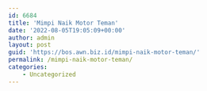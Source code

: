 ```yaml
---
id: 6684
title: 'Mimpi Naik Motor Teman'
date: '2022-08-05T19:05:09+00:00'
author: admin
layout: post
guid: 'https://bos.awn.biz.id/mimpi-naik-motor-teman/'
permalink: /mimpi-naik-motor-teman/
categories:
    - Uncategorized
---
```


